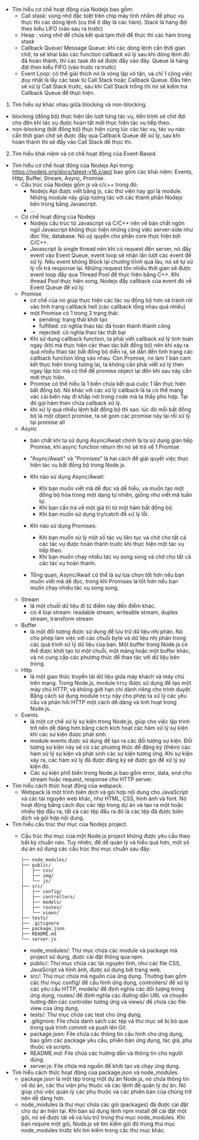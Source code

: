 - Tìm hiểu cơ chế hoạt động của Nodejs bao gồm:
    + Call stask: vùng nhớ đặc biệt trên chip máy tính nhằm để phục vụ thực thi các dòng lệnh (cụ thể ở đây là các hàm). Stack là hàng đợi theo kiểu LIFO (vào sau ra trước)
    + Heap      : vùng nhớ để chứa kết quả tạm thời để thực thi các hàm trong stask
    + Callback Queue/ Message Queue: khi các dòng lệnh cần thời gian chờ, ta sẽ khai báo các function callback xử lý sau khi dòng lệnh đó đã hoàn thành, thì các task đó sẽ được đẩy vào đây. Queue là hàng đợi theo kiểu FIFO (vào trước ra trước)
    + Event Loop: có thể giải thích nó là vòng lặp vô tận, và chỉ 1 công việc duy nhất là lấy các task từ Call Stack hoặc Callback Queue. Đầu tiên sẽ xử lý Call Stack trước, sau khi Call Stack trống thì nó sẽ kiểm tra Callback Queue để thực hiện.
1. Tìm hiểu sự khác nhau giữa blocking và non-blocking.
- blocking (đồng bộ) thực hiện lần lượt từng tác vụ, tiến trình sẽ chờ đợi cho đến khi tác vụ được hoàn tất mới thực hiện tác vụ tiếp theo.
- non-blocking (bất đồng bộ) thực hiện cùng lúc các tác vụ, tác vụ nào cần thời gian chờ sẽ được đẩy qua Callback Queue để xử lý, sau khi hoàn thành thì sẽ đẩy vào Call Stack để thực thi.


2. Tìm hiểu khái niệm và cơ chế hoạt động của Event-Based.
- Tìm hiểu cơ chế hoạt động của Nodejs Api trong: https://nodejs.org/docs/latest-v16.x/api/
bao gồm các khái niệm: Events, Http, Buffer, Stream, Async, Promise.
    + Cấu trúc của Nodejs gồm js và c/c++ trong đó:
        - Nodejs Api được viết bằng js, các thư viện hay gọi là module. Những module này giúp tương tác với các thành phần Nodejs bên trong bằng Javascript.
        - ...
    + Cơ chế hoạt động của Nodejs
        - Nodejs cấu trúc từ Javascript và C/C++ nên về bản chất ngôn ngữ Javascript không thực hiện những công việc server-side như đọc file, database. Nó uỷ quyền cho phần core thực hiện bởi C/C++.
        - Javascript là single thread nên khi có request đến server, nó đẩy event vào Event Queue, event loop sẽ nhận lần lượt các event để xử lý. Nếu event không Block lại chương trình quá lâu, nó sẽ tự xử lý rồi trả response lại. Những request tốn nhiều thời gian sẽ được event loop đẩy qua Thread Pool để thực hiện bằng C++. Khi thread Pool thực hiện xong, Nodejs đẩy callback của event đó về Event Queue để xử lý.
    + Promise
        - cơ chế của nó giúp thực hiện các tác vụ đồng bộ hơn và tránh rơi vào tình trạng callback hell (các callback lồng nhau quá nhiều)
        - một Promise có 1 trong 3 trạng thái: 
            + pending: trạng thái khởi tạo
            + fulfilled: có nghĩa thao tác đã hoàn thành thành công
            + rejected: có nghĩa thao tác thất bại
        - Khi sử dụng callback function, ta phải viết callback xử lý tính toán ngay (khi mà thực hiện các thao tác bất đồng bộ) nên khi xảy ra quá nhiều thao tác bất đồng bộ diễn ra, sẽ dẫn đến tình trạng các callback function lồng vào nhau. Còn Promise, nó làm 1 bản cam kết thực hiện trong tương lai, ta không cần phải viết xử lý then ngay lập tức mà có thể để promise object lại đến khi sau này cần mới thực hiện.
        - Promise có thể hiểu là 1 biến chứa kết quả cuộc 1 lần thực hiện bất đồng bộ. Nó khác với các xử lý callback là ta có thể mang vác cái biến này đi khắp nơi trong code mà ta thấy phù hợp. Tại đó gọi hàm then chứa callback xử lý.
        - khi xử lý quá nhiều lệnh bất đồng bộ thì sao. lúc đó mỗi bất đồng bộ là một object promise, ta sẽ gom các promise này lại rồi xử lý tại promise all
    + Async
        - bản chất khi ta sử dụng Async/Await chính là ta sử dụng gián tiếp Promise, khi async function return thì nó sẽ trả về 1 Promise
        - "Async/Await" và "Promises" là hai cách để giải quyết việc thực hiện tác vụ bất đồng bộ trong Node.js.

        - Khi nào sử dụng Async/Await:

            + Khi bạn muốn viết mã dễ đọc và dễ hiểu, và muốn tạo một đồng bộ hóa trong một dạng tự nhiên, giống như viết mã tuần tự.
            + Khi bạn cần trả về một giá trị từ một hàm bất đồng bộ.
            + Khi bạn muốn sử dụng try/catch để xử lý lỗi.
        - Khi nào sử dụng Promises:

            + Khi bạn muốn xử lý một số tác vụ liên tục và chờ cho tất cả các tác vụ được hoàn thành trước khi thực hiện một tác vụ tiếp theo.
            + Khi bạn muốn chạy nhiều tác vụ song song và chờ cho tất cả các tác vụ hoàn thành.
        - Tổng quan, Async/Await có thể là sự lựa chọn tốt hơn nếu bạn muốn viết mã dễ đọc, trong khi Promises là tốt hơn nếu bạn muốn chạy nhiều tác vụ song song.
    + Stream
        - là một chuỗi dữ liệu đi từ điểm này đến điểm khác.
        - có 4 loại stream: readable stream, writeable stream, duplex stream, transform stream
    + Buffer 
        - là một đối tượng được sử dụng để lưu trữ dữ liệu nhị phân. Nó cho phép làm việc với các chuỗi byte và dữ liệu nhị phân trong các quá trình xử lý dữ liệu của bạn. Một buffer trong Node.js có thể được khởi tạo từ một chuỗi, một mảng hoặc một buffer khác, và nó cung cấp các phương thức để thao tác với dữ liệu bên trong.
    + Http
        - là một giao thức truyền tải dữ liệu giữa máy khách và máy chủ trên mạng. Trong Node.js, module `http` được sử dụng để tạo một máy chủ HTTP, và không giới hạn chỉ dành riêng cho trình duyệt. Bằng cách sử dụng module `http` này cho phép ta xử lý các yêu cầu và phản hồi HTTP một cách dễ dàng và linh hoạt trong Node.js.
    + Events
        - là một cơ chế xử lý sự kiện trong Node.js, giúp cho việc lập trình trở nên dễ dàng hơn bằng cách kích hoạt các hàm xử lý sự kiện khi các sự kiện được phát sinh.
        - module events được sử dụng để tạo ra các đối tượng sự kiện. Đối tượng sự kiện này sẽ có các phương thức để đăng ký (thêm) các hàm xử lý sự kiện và phát sinh các sự kiện tương ứng. Khi sự kiện xảy ra, các hàm xử lý đã được đăng ký sẽ được gọi để xử lý sự kiện đó.
        - Các sự kiện phổ biến trong Node.js bao gồm error, data, end cho stream hoặc request, response cho HTTP server.
- Tìm hiểu cách thức hoạt động của webpack.
    + Webpack là một trình biên dịch và gói hợp nội dung cho JavaScript và các tài nguyên web khác, như HTML, CSS, hình ảnh và font. Nó hoạt động bằng cách đọc các tệp trong dự án và tạo ra một hoặc nhiều tệp đầu ra, tất cả các tệp đầu ra đó là các tệp đã được biên dịch và gói hợp nội dung.
- Tìm hiểu cấu trúc thư mục của Nodejs project.
    + Cấu trúc thư mục của một Node.js project không được yêu cầu theo bất kỳ chuẩn nào. Tuy nhiên, để dễ quản lý và hiểu quả hơn, một số dự án sử dụng các cấu trúc thư mục chuẩn sau đây:
        ```
        ├── node_modules/
        ├── public/
        │   ├── css/
        │   ├── img/
        │   └── js/
        ├── src/
        │   ├── config/
        │   ├── controllers/
        │   ├── models/
        │   ├── routes/
        │   └── views/
        ├── tests/
        ├── .gitignore
        ├── package.json
        ├── README.md
        └── server.js

        ```
        
        - node_modules/: Thư mục chứa các module và package mà project sử dụng, được cài đặt thông qua npm.
        - public/: Thư mục chứa các tài nguyên tĩnh, như các file CSS, JavaScript và hình ảnh, được sử dụng bởi trang web.
        - src/: Thư mục chứa mã nguồn của ứng dụng. Thường bao gồm các thư mục config/ để cấu hình ứng dụng, controllers/ để xử lý các yêu cầu HTTP, models/ để định nghĩa các đối tượng trong ứng dụng, routes/ để định nghĩa các đường dẫn URL và chuyển hướng đến các controller tương ứng và views/ để chứa các file view của ứng dụng.
        - tests/: Thư mục chứa các test cho ứng dụng.
        - .gitignore: File chứa danh sách các tệp và thư mục sẽ bị bỏ qua trong quá trình commit và push lên Git.
        - package.json: File chứa các thông tin cấu hình cho ứng dụng, bao gồm các package yêu cầu, phiên bản ứng dụng, tác giả, phụ thuộc và scripts.
        - README.md: File chứa các hướng dẫn và thông tin cho người dùng.
        - server.js: File chứa mã nguồn để khởi tạo và chạy ứng dụng.
- Tìm hiểu cách thức hoạt động của package.json và node_modules.
    + package.json là một tệp trong một dự án Node.js, nó chứa thông tin về dự án, các thư viện phụ thuộc và các lệnh để quản lý dự án. Nó giúp cho việc quản lý các phụ thuộc và các phiên bản của chúng trở nên dễ dàng hơn.
    + node_modules là thư mục chứa các gói (packages) đã được cài đặt cho dự án hiện tại. Khi bạn sử dụng lệnh npm install để cài đặt một gói, nó sẽ được tải về và lưu trữ trong thư mục node_modules. Khi bạn require một gói, Node.js sẽ tìm kiếm gói đó trong thư mục node_modules trước khi tìm kiếm trong các thư mục khác.
